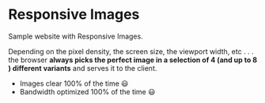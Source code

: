 # Responsive Images

Sample website with Responsive Images.

Depending on the pixel density, the screen size, the viewport width, etc . . . the browser **always picks the perfect image in a selection of 4 (and up to 8 ) different variants** and serves it to the client.

- Images clear 100% of the time 😃
- Bandwidth optimized 100% of the time 😃
